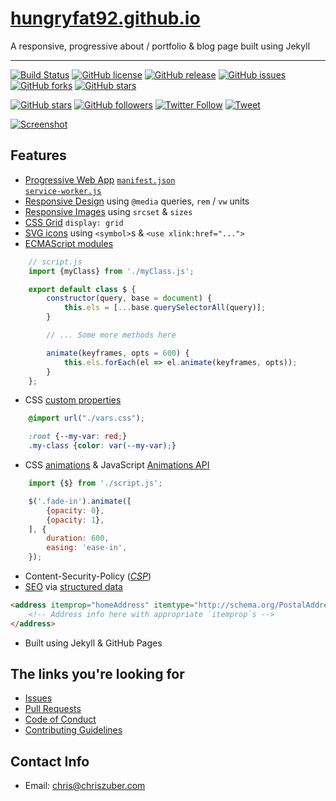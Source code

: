 # [hungryfat92.github.io](https://hungryfat92.github.io)

A responsive, progressive about / portfolio & blog page built using Jekyll

- - -
[![Build Status](https://travis-ci.org/hungryfat92/hungryfat92.github.io.svg?branch=master)](https://travis-ci.org/hungryfat92/hungryfat92.github.io)
[![GitHub license](https://img.shields.io/github/license/hungryfat92/hungryfat92.github.io.svg)](https://github.com/hungryfat92/hungryfat92.github.io/blob/master/LICENSE)
[![GitHub release](https://img.shields.io/github/release/hungryfat92/hungryfat92.github.io.svg)](https://github.com/hungryfat92/hungryfat92.github.io/releases)
[![GitHub issues](https://img.shields.io/github/issues/hungryfat92/hungryfat92.github.io.svg)](https://github.com/hungryfat92/hungryfat92.github.io/issues)
[![GitHub forks](https://img.shields.io/github/forks/hungryfat92/hungryfat92.github.io.svg)](https://github.com/hungryfat92/hungryfat92.github.io/network)
[![GitHub stars](https://img.shields.io/github/stars/hungryfat92/hungryfat92.github.io.svg)](https://github.com/hungryfat92/hungryfat92.github.io/stargazers)

[![GitHub stars](https://img.shields.io/github/stars/hungryfat92/hungryfat92.github.io.svg?style=social&label=Star)](https://github.com/hungryfat92/hungryfat92.github.io#fork-destination-box)
[![GitHub followers](https://img.shields.io/github/followers/hungryfat92.svg?style=social&label=Follow)](https://github.com/hungryfat92)
[![Twitter Follow](https://img.shields.io/twitter/follow/hungryfat92.svg?style=social&label=Follow)](https://twitter.com/hungryfat92)
[![Tweet](https://img.shields.io/twitter/url/https/github.com/hungryfat92/hungryfat92.github.io.svg?style=social)](https://twitter.com/intent/tweet?text=Wow:&url=https%3A%2F%2Fhungryfat92.github.io%2F)

[![Screenshot](https://i.imgur.com/edvCPWB.png)](https://hungryfat92.github.io)

## Features
- [Progressive Web App](https://developer.mozilla.org/en-US/Apps/Progressive)
[`manifest.json`](https://github.com/hungryfat92/hungryfat92.github.io/manifest.json)  
[`service-worker.js`](https://github.com/hungryfat92/hungryfat92.github.io/service-worker.js)
- [Responsive Design](https://developer.mozilla.org/en-US/Apps/Progressive/Responsive) using `@media` queries, `rem` / `vw` units
- [Responsive Images](https://developer.mozilla.org/en-US/docs/Learn/HTML/Multimedia_and_embedding/Responsive_images)
using `srcset` & `sizes`
- [CSS Grid](https://developer.mozilla.org/en-US/docs/Web/CSS/CSS_Grid_Layout)
`display: grid`
- [SVG icons](https://css-tricks.com/svg-sprites-use-better-icon-fonts/) using
`<symbol>`s & `<use xlink:href="...">`
- [ECMAScript modules](https://hacks.mozilla.org/2015/08/es6-in-depth-modules/)
```javascript
	// script.js
	import {myClass} from './myClass.js';

	export default class $ {
		constructor(query, base = document) {
			this.els = [...base.querySelectorAll(query)];
		}

		// ... Some more methods here

		animate(keyframes, opts = 600) {
			this.els.forEach(el => el.animate(keyframes, opts));
		}
	};
```

- CSS [custom properties](https://developer.mozilla.org/en-US/docs/Web/CSS/--*)
```css
	@import url("./vars.css");

	:root {--my-var: red;}
	.my-class {color: var(--my-var);}
```
- CSS [animations](https://developer.mozilla.org/en-US/docs/Web/CSS/CSS_Animations)
& JavaScript [Animations API](https://developer.mozilla.org/en-US/docs/Web/API/Element/animate)
```javascript
	import {$} from './script.js';

	$('.fade-in').animate([
		{opacity: 0},
		{opacity: 1},
	], {
		duration: 600,
		easing: 'ease-in',
	});
```
- Content-Security-Policy ([*CSP*](https://developer.mozilla.org/en-US/docs/Web/HTTP/Headers/Content-Security-Policy))
- [SEO](https://search.google.com/structured-data/testing-tool#url=https%3A%2F%2Fhungryfat92.github.io)
via [structured data](https://schema.org/)

```html
<address itemprop="homeAddress" itemtype="http://schema.org/PostalAddress" itemscope>
	<!-- Address info here with appropriate `itemprop`s -->
</address>
```
- Built using Jekyll & GitHub Pages

## The links you're looking for
- [Issues](https://github.com/hungryfat92/hungryfat92.github.io/issues)
- [Pull Requests](https://github.com/hungryfat92/hungryfat92.github.io/pulls)
- [Code of Conduct](./docs/CODE_OF_CONDUCT.md)
- [Contributing Guidelines](./docs/CONTRIBUTING.md)

## Contact Info
- Email: [chris@chriszuber.com](mailto:chris@chriszuber.com)
